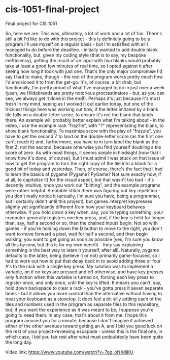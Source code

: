 # cis-1051-final-project
Final project for CIS 1051

So, here we are. This was, ultimately, a lot of work and a lot of fun. There's still a bit I'd like to do with this project - this is definitely going to be a program I'll use myself on a regular basis - but I'm satisfied with all I managed to do before the deadline. I initially wanted to add double blank functionality, but, given my coding style (that is to say, my bespoke inefficiency), getting the result of an input with two blanks would probably take at least a good few minutes of real time, so I opted against it after seeing how long it took with just one. That's the only major compromise I'd say I had to make, though - the rest of the program works pretty much how I'd envisioned it to from the get-go. It's, of course, a bit drab, but functionally, I'm pretty proud of what I've managed to do in just over a week (yeah, we Hildebrands are pretty notorious procrastinators - but, as you can see, we always get it done in the end!).
Perhaps it's just because it's most fresh in my mind, seeing as I worked it out earlier today, but one of the trickiest things here was working out how, if the letter imitated by a blank tile falls on a double-letter score, to ensure it's not the blank that lands there. An example will probably better explain what I'm talking about - in the video, I use the example rack "fraz?le", with "?" representating the blank, to show blank functionality. To maximize score with the play of "frazzle", you have to get the second Z to land on the double-letter score (as the first one can't reach it) and, furthermore, you have to in turn label the blank as the first Z, not the second, because otherwise you find yourself doubling a tile score of zero. As with most things, it seems simple in hindsight (now that I know how it's done, of course), but I must admit I was stuck on that issue of how to get the program to turn the right copy of the tile into a blank for a good bit of today and yesterday.
Then, of course, there's the fact that I had to learn the basics of pygame (Pygame? PyGame? Not sure exactly how, if at all, to capitalize it) for the visual aspect, but that wasn't too bad - it's decently intuitive, once you work out "blitting", and the example programs were rather helpful. A notable stitch there was figuring out key repetition - you don't really notice it (actually, I'm sure you have, being a programmer, but I certainly didn't until this project), but games interpret keypresses slightly yet significantly different from how your keyboard behaves otherwise. If you hold down a key when, say, you're typing something, your computer generally registers one key press, and, if the key is held for longer than, say, half a second or so, then the chained inputs begin. Not so with games - if you're holding down the D button to move to the right, you don't want to move forward a pixel, wait for half a second, and then begin walking; you want to get going as soon as possible (yes, I'm sure you know all this by now, but this is for my own benefit - they say explaining something is the best way to learn it yourself, after all). Naturally, pygame defaults to the latter, being (believe it or not) primarily game-focused, so I had to work out how to put that delay back in to avoid adding three or four A's to the rack with a single key press. My solution was to implement a variable, on if no keys are pressed and off otherwise, and have key presses only function when this variable is turned on, forcing each key press to register once, and only once, until the key is lifted. It means you can't, say, hold down backspace to clear a rack - you've gotta press it seven separate times - but it allows you more control than the alternative without having to treat your keyboard as a stovetop.
It does feel a bit silly adding each of the tiles and numbers used in the program as separate files to this repository, but, if you want the experience as it was meant to be, I suppose you're going to need them.
In any case, that's about it from me. I hope this program amused you for a minute, because I don't imagine it achieved either of the other avenues toward getting an A, and I bid you good luck on the rest of your project-reviewing escapade - unless this is the final one, in which case, I bid you fair rest after what must undoubtedly have been quite the long day.

Video link: https://www.youtube.com/watch?v=7gg_oN4djKU

